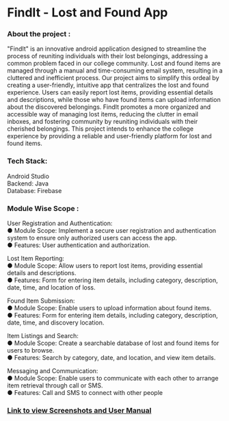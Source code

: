 # FindIt - Lost and Found App

### About the project :  
"FindIt" is an innovative android application designed to streamline the process of reuniting individuals with their lost belongings,
addressing a common problem faced in our college community. Lost and found items are managed through a manual and time-consuming email system,
resulting in a cluttered and inefficient process. Our project aims to simplify this ordeal by creating a user-friendly, intuitive app that centralizes the lost and found experience. Users can easily report lost items, providing essential details and descriptions, while those who have found items can upload information 
about the discovered belongings. FindIt promotes a more organized and accessible way of managing lost items, reducing the clutter in email inboxes,
and fostering community by reuniting individuals with their cherished belongings. This project intends to enhance the college experience by providing a reliable and user-friendly platform for lost and found items.

### Tech Stack:
Android Studio  
Backend: Java  
Database: Firebase  

### Module Wise Scope :
User Registration and Authentication:  
● Module Scope: Implement a secure user registration and authentication system to ensure only authorized users can access the app.  
● Features: User authentication and authorization.  

Lost Item Reporting:  
● Module Scope: Allow users to report lost items, providing essential details and descriptions.  
● Features: Form for entering item details, including category, description, date, time, and location of loss.  

Found Item Submission:  
● Module Scope: Enable users to upload information about found items.  
● Features: Form for entering item details, including category, description, date, time, and discovery location.  

Item Listings and Search:  
● Module Scope: Create a searchable database of lost and found items for users to browse.  
● Features: Search by category, date, and location, and view item details.  

Messaging and Communication:  
● Module Scope: Enable users to communicate with each other to arrange item retrieval through call or SMS.  
● Features: Call and SMS to connect with other people 

### [Link to view Screenshots and User Manual](https://github.com/shruti-2412/Lost-and-Found-App/blob/master/User%20Manual-%20Lost%20and%20Found%20App.pdf)
